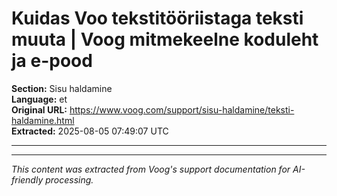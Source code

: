 # Kuidas Voo tekstitööriistaga teksti muuta | Voog mitmekeelne koduleht ja e-pood

**Section:** Sisu haldamine  
**Language:** et  
**Original URL:** https://www.voog.com/support/sisu-haldamine/teksti-haldamine.html  
**Extracted:** 2025-08-05 07:49:07 UTC

---



---

*This content was extracted from Voog's support documentation for AI-friendly processing.*
